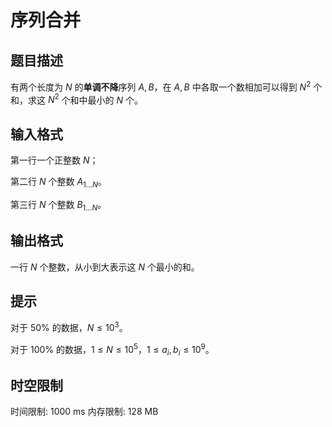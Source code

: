 # 序列合并

## 题目描述

有两个长度为 $N$ 的**单调不降**序列 $A,B$，在 $A,B$ 中各取一个数相加可以得到 $N^2$ 个和，求这 $N^2$ 个和中最小的 $N$ 个。

## 输入格式

第一行一个正整数 $N$；

第二行 $N$ 个整数 $A_{1\dots N}$。

第三行 $N$ 个整数 $B_{1\dots N}$。




## 输出格式

一行 $N$ 个整数，从小到大表示这 $N$ 个最小的和。

## 提示

对于 $50\%$ 的数据，$N \le 10^3$。

对于 $100\%$ 的数据，$1 \le N \le 10^5$，$1 \le a_i,b_i \le 10^9$。

## 时空限制

时间限制: 1000 ms
内存限制: 128 MB
